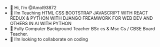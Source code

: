 - 👋 Hi, I’m @Amol93872
- 👀 I’m Teaching HTML CSS BOOTSTRAP JAVASCRIPT WITH REACT REDUX & PYTHON WITH DJANGO FREAMWORK FOR WEB DEV AND OTHERS IN AI WITH PYTHON 
- 🌱 Fully Computer Background Teacher BSc cs & Msc Cs / CBSE Board Teacher.
- 💞️ I’m looking to collaborate on coding


<!---
Amol93872/Amol93872 is a ✨ special ✨ repository because its `README.md` (this file) appears on your GitHub profile.
You can click the Preview link to take a look at your changes.
--->
